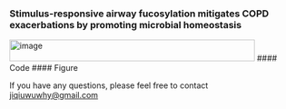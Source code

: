 ###  Stimulus-responsive airway fucosylation mitigates COPD exacerbations by promoting microbial homeostasis
<img width="432" height="38" alt="image" src="https://github.com/user-attachments/assets/80f60250-f9c3-42a5-a0ab-65fc07a09a4a" />
#### Code
#### Figure

If you have any questions, please feel free to contact jiqiuwuwhy@gmail.com
